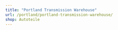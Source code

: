 ```yaml
---
title: "Portland Transmission Warehouse"
url: /portland/portland-transmission-warehouse/
shop: Autoteile
---
```

